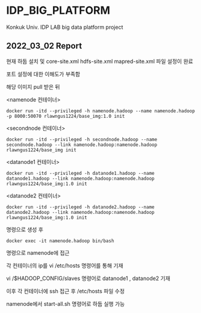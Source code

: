 # IDP_BIG_PLATFORM
Konkuk Univ. IDP LAB big data platform project

## 2022_03_02 Report
현재 하둡 설치 및 core-site.xml hdfs-site.xml mapred-site.xml 파일 설정이 완료

포트 설정에 대한 이해도가 부족함

해당 이미지 pull 받은 뒤

<namenode 컨테이너>

    docker run -itd --privileged -h namenode.hadoop --name namenode.hadoop -p 8000:50070 rlawngus1224/base_img:1.0 init

<secondnode 컨테이너>

    docker run -itd --privileged -h secondnode.hadoop --name secondnode.hadoop --link namenode.hadoop:namenode.hadoop rlawngus1224/base_img init

<datanode1 컨테이너>
  
    docker run -itd --privileged -h datanode1.hadoop --name datanode1.hadoop --link namenode.hadoop:namenode.hadoop rlawngus1224/base_img:1.0 init

<datanode2 컨테이너>

    docker run -itd --privileged -h datanode2.hadoop --name datanode2.hadoop --link namenode.hadoop:namenode.hadoop rlawngus1224/base_img:1.0 init

명령으로 생성 후 

    docker exec -it namenode.hadoop bin/bash

명령으로 namenode에 접근

각 컨테이너의 ip를 vi /etc/hosts 명령어를 통해 기재

  vi /$HADOOP_CONFIG/slaves 명령어로 datanode1 , datanode2 기재

이후 각 컨테이너에 ssh 접근 후 /etc/hosts 파일 수정

namenode에서 start-all.sh 명령어로 하둡 실행 가능
